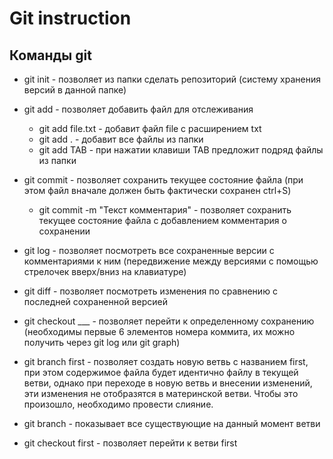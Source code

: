 # Git instruction

## Команды git
* git init - позволяет из папки сделать репозиторий (систему хранения версий в данной папке)
* git add - позволяет добавить файл для отслеживания

    * git add file.txt - добавит файл file с расширением txt
    * git add . - добавит все файлы из папки
    * git add TAB - при нажатии клавиши TAB предложит подряд файлы из папки

* git commit - позволяет сохранить текущее состояние файла (при этом файл вначале должен быть фактически сохранен ctrl+S)

    * git commit -m "Текст комментария" - позволяет сохранить текущее состояние файла с добавлением комментария о сохранении

* git log - позволяет посмотреть все сохраненные версии с комментариями к ним (передвижение между версиями с помощью стрелочек вверх/вниз на клавиатуре)

* git diff - позволяет посмотреть изменения по сравнению с последней сохраненной версией

* git checkout ___ - позволяет перейти к определенному сохранению (необходимы первые 6 элементов номера коммита, их можно получить через git log или git graph)

* git branch first - позволяет создать новую ветвь с названием first, при этом содержимое файла будет идентично файлу в текущей ветви, однако при переходе в новую ветвь и внесении изменений, эти изменения не отобразятся в материнской ветви. Чтобы это произошло, необходимо провести слияние.

* git branch - показывает все существующие на данный момент ветви

* git checkout first - позволяет перейти к ветви first
